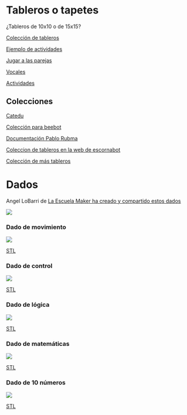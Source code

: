 # Tableros o tapetes

¿Tableros de 10x10 o de 15x15?

[Colección de tableros](https://docs.google.com/spreadsheets/d/e/2PACX-1vT2UIHUY5yT-1Nx49usL2jkSh80sVlJf4mEJuLSGS1DpGWDXXeIRRlq4jXfyY2lRx0c9nIlLeEx4npQ/pubhtml)

[Ejemplo de actividades](https://olmedarein7.wixsite.com/roboticainfantil/actividades)

[Jugar a las parejas](http://apprendiendoconrobotica.blogspot.com/2015/04/parejas-con-bee-bot.html?m=1)

[Vocales](http://rincondeunamaestra.blogspot.com/2017/11/robotica-y-vocales_21.html)

[Actividades](https://olmedarein7.wixsite.com/roboticainfantil/actividades)

## Colecciones

[Catedu](https://catedu.gitbooks.io/escornabots/content/material-para-trabajar-en-clase/tableros-y-fichas.html)

[Colección para beebot](https://www.pinterest.es/mertxejbadiola/tapetes-bee-bot/)

[Documentación Pablo Rubma](https://pablorubma.cc/escornabot/tableros-y-recursos/)

[Coleccion de tableros en la web de escornabot](https://github.com/escornabot/docs/tree/master/Escornabot_Mats)

[Colección de más tableros](https://docs.google.com/spreadsheets/d/e/2PACX-1vT2UIHUY5yT-1Nx49usL2jkSh80sVlJf4mEJuLSGS1DpGWDXXeIRRlq4jXfyY2lRx0c9nIlLeEx4npQ/pubhtml )

# Dados

Angel LoBarri de [La Escuela Maker ha creado y compartido estos dados](https://laescuelamaker.com/2018/08/09/codices-los-dados-para-iniciarte-en-la-programacion/)

![](https://laescuelamaker.com/wp-content/uploads/2018/08/IMG_20180626_120736_HHT-1024x768.jpg)

### Dado de movimiento

![](https://laescuelamaker.com/wp-content/uploads/2018/08/dadoDeMovimiento-300x225.jpg)

[STL](https://www.thingiverse.com/download:5272428)

### Dado de control

![](https://laescuelamaker.com/wp-content/uploads/2018/08/dadoControl-300x225.jpg)

[STL](https://www.thingiverse.com/download:5077307)

### Dado de lógica

![](https://laescuelamaker.com/wp-content/uploads/2018/08/dadoL%C3%B3gica-300x225.jpg)

[STL](https://www.thingiverse.com/download:5077304)

### Dado de matemáticas

![](https://laescuelamaker.com/wp-content/uploads/2018/08/dadoMatem%C3%A1ticas-300x225.jpg)

[STL](https://www.thingiverse.com/download:5077305)

### Dado de 10 números

![](https://thingiverse-rerender-new.s3.amazonaws.com/renders/c6/35/a5/b3/0d/d10_3_preview_featured.jpg)

[STL](https://www.thingiverse.com/download:8603)